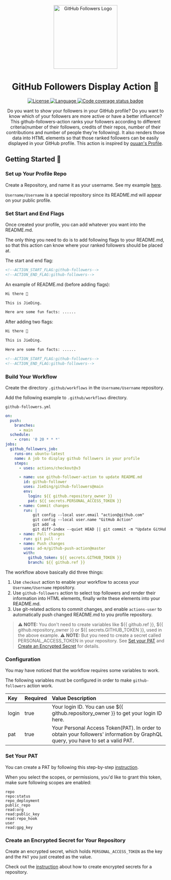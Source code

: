 <p align="center">
  <a href="https://github.com/marketplace/actions/github-followers">
    <img alt="GitHub Followers Logo" width="200px" src="https://github.com/JieDing/github-followers-action/raw/main/assets/followers.png">
  </a>
</p>
<h1 align="center">
  GitHub Followers Display Action 👥
</h1>
<p align="center">

  <a href="https://github.com/JieDing/github-followers-action/blob/main/LICENSE">
    <img src="https://img.shields.io/badge/License-Apache_2.0-green.svg" alt="License">
  </a>  

  <a href="https://golang.org/">
    <img src="https://img.shields.io/badge/Language-Go-blue.svg" alt="Language">
  </a>

  <a href="https://codecov.io/gh/JieDing/github-followers-action/branch/main">
    <img src="https://codecov.io/gh/JieDing/github-followers-action/branch/main/graph/badge.svg" alt="Code coverage status badge">
  </a>
<!--
  <a href="https://github.com/JamesIves/github-pages-deploy-action/releases">
    <img src="https://img.shields.io/github/v/release/JamesIves/github-pages-deploy-action.svg?logo=github" alt="Release version badge">
  </a>

  <a href="https://github.com/marketplace/actions/deploy-to-github-pages">
    <img src="https://img.shields.io/badge/action-marketplace-blue.svg?logo=github&color=orange" alt="Github marketplace badge">
  </a>
-->
</p>

<p align="center">
  Do you want to show your followers in your GitHub profile? Do you want to know which of your followers are more active or have a better influence?
This github-followers-action ranks your followers according to different criteria(number of their followers, credits of their repos, number of their contributions and number of people they're following). 
It also renders those data into HTML elements so that those ranked followers can be easily displayed in your GitHub profile.
This action is inspired by <a href="https://github.com/ouuan/ouuan">ouuan's Profile</a>.
</p>

## Getting Started 🚀

### Set up Your Profile Repo

Create a Repository, and name it as your username. See my example [here][JieDing].

`Username/Username` is a special repository since its README.md will appear on your public profile.

### Set Start and End Flags

Once created your profile, you can add whatever you want into the README.md.

The only thing you need to do is to add following flags to your README.md, so that this action can know where your ranked followers should be placed at.

The start and end flag:
```html
<!--ACTION_START_FLAG:github-followers-->
<!--ACTION_END_FLAG:github-followers-->
```

An example of README.md (before adding flags):
```html
Hi there 👋

This is JieDing. 

Here are some fun facts: ......
```

After adding two flags:
```html
Hi there 👋

This is JieDing. 

Here are some fun facts: ......

<!--ACTION_START_FLAG:github-followers-->
<!--ACTION_END_FLAG:github-followers-->
```

### Build Your Workflow

Create the directory `.github/workflows` in the `Username/Username` repository.

Add the following example to `.github/workflows` directory.

`github-followers.yml`
```yaml
on:
  push:
    branches:
      - main
  schedule:
    - cron: '0 20 * * *'
jobs:
  github_followers_job:
    runs-on: ubuntu-latest
    name: A job to display github followers in your profile
    steps:
      - uses: actions/checkout@v3

      - name: use github-follower-action to update README.md
        id: github-follower
        uses: JieDing/github-followers@main
        env:
          login: ${{ github.repository_owner }}
          pat: ${{ secrets.PERSONAL_ACCESS_TOKEN }}
      - name: Commit changes
        run: |
            git config --local user.email "action@github.com"
            git config --local user.name "GitHub Action"
            git add -A
            git diff-index --quiet HEAD || git commit -m "Update GitHub followers"
      - name: Pull changes
        run: git pull -r
      - name: Push changes
        uses: ad-m/github-push-action@master
        with:
          github_token: ${{ secrets.GITHUB_TOKEN }}
          branch: ${{ github.ref }}
```

The workflow above basically did three things:

1. Use `checkout` action to enable your workflow to access your `Username/Username` repository.
2. Use `github-followers` action to select top followers and render their information into HTML elements, finally write these elements into your README.md.
3. Use git-related actions to commit changes, and enable `actions-user` to automatically push changed README.md to you profile repository.

> ⚠️ **NOTE:** You don't need to create variables like ${{ github.ref }}, ${{ github.repository_owner }} or ${{ secrets.GITHUB_TOKEN }}, used in the above example.
> ⚠️ **NOTE:** But you need to create a secret called PERSONAL_ACCESS_TOKEN in your repository. See [Set your PAT](#set-your-pat) and [Create an Encrypted Secret](#create-an-encrypted-secret-for-your-repository) for details.

### Configuration

You may have noticed that the workflow requires some variables to work. 

The following variables must be configured in order to make `github-followers` action work.

| Key   | Required | Value Description                                                                                                              |
|:------|:---------|:-------------------------------------------------------------------------------------------------------------------------------|
| login | true     | Your login ID. You can use ${{ github.repository_owner }}  to get your login ID here.                                          |
| pat   | true     | Your Personal Access Token(PAT). In order to obtain your followers' information by GraphQL query, you have to set a valid PAT. |

### Set Your PAT

You can create a PAT by following this step-by-step [instruction].

When you select the scopes, or permissions, you'd like to grant this token, make sure following scopes are enabled:

```
repo
repo:status
repo_deployment
public_repo
read:org
read:public_key
read:repo_hook
user
read:gpg_key
```

### Create an Encrypted Secret for Your Repository

Create an encrypted secret, which holds `PERSONAL_ACCESS_TOKEN` as the key and the `PAT` you just created as the value.

Check out the [instruction][secret] about how to create encrypted secrets for a repository.

[secrets]: https://docs.github.com/en/actions/security-guides/encrypted-secrets#creating-encrypted-secrets
[JieDing]: https://github.com/JieDing/JieDing
[instruction]: https://docs.github.com/en/authentication/keeping-your-account-and-data-secure/creating-a-personal-access-token
[secret]: https://docs.github.com/en/actions/security-guides/encrypted-secrets#creating-encrypted-secrets-for-a-repository
